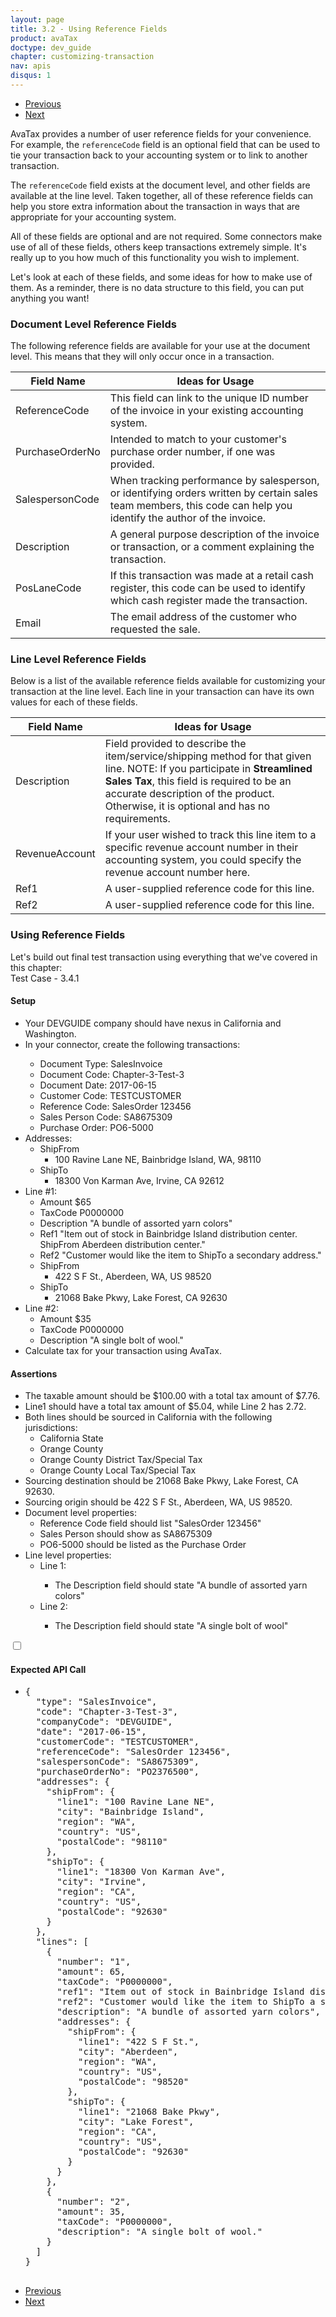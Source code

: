 ```yaml
---
layout: page
title: 3.2 - Using Reference Fields
product: avaTax
doctype: dev_guide
chapter: customizing-transaction
nav: apis
disqus: 1
---
```


<ul class="pager">
  <li class="previous"><a href="/avatax/dev-guide/customizing-transaction/address-types/"><i class="glyphicon glyphicon-chevron-left"></i>Previous</a></li>
  <li class="next"><a href="/avatax/dev-guide/customizing-transaction/using-tax-included/">Next<i class="glyphicon glyphicon-chevron-right"></i></a></li>
</ul>

AvaTax provides a number of user reference fields for your convenience.  For example, the <code>referenceCode</code> field is an optional field that can be used to tie your transaction back to your accounting system or to link to another transaction. 

The <code>referenceCode</code> field exists at the document level, and other fields are available at the line level. Taken together, all of these reference fields can help you store extra information about the transaction in ways that are appropriate for your accounting system.

All of these fields are optional and are not required.  Some connectors make use of all of these fields, others keep transactions extremely simple.  It's really up to you how much of this functionality you wish to implement.

Let's look at each of these fields, and some ideas for how to make use of them.  As a reminder, there is no data structure to this field, you can put anything you want!

<h3>Document Level Reference Fields</h3>
The following reference fields are available for your use at the document level.  This means that they will only occur once in a transaction.

<div class="mobile-table">
    <table class="styled-table">
        <thead>
            <tr>
                <th>Field Name</th>
                <th>Ideas for Usage</th>
            </tr>
        </thead>
        <tbody>
            <tr>
                <td>ReferenceCode</td>
                <td>This field can link to the unique ID number of the invoice in your existing accounting system.</td>
            </tr>
            <tr>
                <td>PurchaseOrderNo</td>
                <td>Intended to match to your customer's purchase order number, if one was provided.</td>
            </tr>
            <tr>
                <td>SalespersonCode</td>
                <td>When tracking performance by salesperson, or identifying orders written by certain sales team members, this code can help you identify the author of the invoice.</td>
            </tr>
            <tr>
                <td>Description</td>
                <td>A general purpose description of the invoice or transaction, or a comment explaining the transaction.</td>
            </tr>
            <tr>
                <td>PosLaneCode</td>
                <td>If this transaction was made at a retail cash register, this code can be used to identify which cash register made the transaction.</td>
            </tr>
            <tr>
                <td>Email</td>
                <td>The email address of the customer who requested the sale.</td>
            </tr>
        </tbody>
    </table>
</div>

<h3>Line Level Reference Fields</h3>
Below is a list of the available reference fields available for customizing your transaction at the line level.  Each line in your transaction can have its own values for each of these fields.

<div class="mobile-table">
    <table class="styled-table">
        <thead>
            <tr>
                <th>Field Name</th>
                <th>Ideas for Usage</th>
            </tr>
        </thead>
        <tbody>
            <tr>
                <td>Description</td>
                <td>Field provided to describe the item/service/shipping method for that given line. NOTE: If you participate in <b>Streamlined Sales Tax</b>, this field is required to be an accurate description of the product. Otherwise, it is optional and has no requirements.</td>
            </tr>
            <tr>
                <td>RevenueAccount</td>
                <td>If your user wished to track this line item to a specific revenue account number in their accounting system, you could specify the revenue account number here.</td>
            </tr>
            <tr>
                <td>Ref1</td>
                <td>A user-supplied reference code for this line.</td>
            </tr>
            <tr>
                <td>Ref2</td>
                <td>	A user-supplied reference code for this line.</td>
            </tr>
        </tbody>
    </table>
</div>

<h3>Using Reference Fields</h3>
Let's build out final test transaction using everything that we've covered in this chapter:

<div class="dev-guide-test" id="test1">
    <div class="dev-guide-test-heading">Test Case - 3.4.1</div>
<div class="dev-guide-test-content">
<h4>Setup</h4>
<ul class="dev-guide-list">
    <li>Your DEVGUIDE company should have nexus in California and Washington.</li>
    <li>In your connector, create the following transactions:</li>
        <ul class="dev-guide-list">
            <li>Document Type: SalesInvoice</li>
            <li>Document Code: Chapter-3-Test-3</li>
            <li>Document Date: 2017-06-15</li>
            <li>Customer Code: TESTCUSTOMER</li>
            <li>Reference Code: SalesOrder 123456</li>
            <li>Sales Person Code: SA8675309</li>
            <li>Purchase Order: PO6-5000</li>
        </ul>
        <li>Addresses:
            <ul class="dev-guide-list">
                <li>ShipFrom
                    <ul class="dev-guide-list">
                        <li>100 Ravine Lane NE, Bainbridge Island, WA, 98110</li>
                    </ul>
                </li>
                <li>ShipTo
                    <ul class="dev-guide-list">
                        <li>18300 Von Karman Ave, Irvine, CA 92612</li>
                    </ul>
                </li>
            </ul>
        </li>
        <li>Line #1:
            <ul class="dev-guide-list">
                <li>Amount $65</li>
                <li>TaxCode P0000000</li>
                <li>Description "A bundle of assorted yarn colors"</li>
                <li>Ref1 "Item out of stock in Bainbridge Island distribution center. ShipFrom Aberdeen distribution center."</li>
                <li>Ref2 "Customer would like the item to ShipTo a secondary address."</li>
                <li>ShipFrom
                    <ul class="dev-guide-list">
                        <li>422 S F St., Aberdeen, WA, US 98520</li>
                    </ul>
                </li>
                <li>ShipTo
                    <ul class="dev-guide-list">
                        <li>21068 Bake Pkwy, Lake Forest, CA 92630</li>
                    </ul>
                </li>
            </ul>
        </li>
        <li>Line #2:
            <ul class="dev-guide-list">
                <li>Amount $35</li>
                <li>TaxCode P0000000</li>
                <li>Description "A single bolt of wool."</li>
            </ul>
        </li>
    <li>Calculate tax for your transaction using AvaTax.</li>  
</ul>
<h4>Assertions</h4>
<ul class="dev-guide-list">
    <li>The taxable amount should be $100.00 with a total tax amount of $7.76.</li>
    <li>Line1 should have a total tax amount of $5.04, while Line 2 has 2.72.</li>
    <li>Both lines should be sourced in California with the following jurisdictions:
        <ul class="dev-guide-list">
            <li>California State</li>
            <li>Orange County</li>
            <li>Orange County District Tax/Special Tax</li>
            <li>Orange County Local Tax/Special Tax</li>
        </ul>
    </li>
    <li>Sourcing destination should be 21068 Bake Pkwy, Lake Forest, CA 92630.</li>
    <li>Sourcing origin should be 422 S F St., Aberdeen, WA, US 98520.</li>
    <li>Document level properties:
        <ul class="dev-guide-list">
            <li>Reference Code field should list "SalesOrder 123456"</li>
            <li>Sales Person should show as SA8675309</li>
            <li>PO6-5000 should be listed as the Purchase Order</li>
        </ul>
    </li>
    <li>Line level properties:
        <ul class="dev-guide-list">
            <li>Line 1:</li>
            <ul class="dev-guide-list">
                <li>The Description field should state "A bundle of assorted yarn colors"</li>
            </ul>
            <li>Line 2:</li>
            <ul class="dev-guide-list">
                <li>The Description field should state "A single bolt of wool"</li>
            </ul>
        </ul>
    </li>
</ul>
<div class="dev-guide-dropdown">
        <input id="checkbox_toggle1" type="checkbox" />
        <i id="icon-up" class="glyphicon glyphicon-chevron-down"></i><i id="icon-down" class="glyphicon glyphicon-chevron-right"></i>
        <label for="checkbox_toggle1"><h4>Expected API Call</h4></label>
        <ul class="dev-guide-dropdown-content">
            <li> 
                <pre>
{
  "type": "SalesInvoice",
  "code": "Chapter-3-Test-3",
  "companyCode": "DEVGUIDE",
  "date": "2017-06-15",
  "customerCode": "TESTCUSTOMER",
  "referenceCode": "SalesOrder 123456",
  "salespersonCode": "SA8675309",
  "purchaseOrderNo": "PO2376500",
  "addresses": {
    "shipFrom": {
      "line1": "100 Ravine Lane NE",
      "city": "Bainbridge Island",
      "region": "WA",
      "country": "US",
      "postalCode": "98110"
    },
    "shipTo": {
      "line1": "18300 Von Karman Ave",
      "city": "Irvine",
      "region": "CA",
      "country": "US",
      "postalCode": "92630"
    }
  },
  "lines": [
    {
      "number": "1",
      "amount": 65,
      "taxCode": "P0000000",
      "ref1": "Item out of stock in Bainbridge Island distribution center.  ShipFrom Aberdeen distribution center.",
      "ref2": "Customer would like the item to ShipTo a secondary address.",
      "description": "A bundle of assorted yarn colors",
      "addresses": {
        "shipFrom": {
          "line1": "422 S F St.",
          "city": "Aberdeen",
          "region": "WA",
          "country": "US",
          "postalCode": "98520"
        },
        "shipTo": {
          "line1": "21068 Bake Pkwy",
          "city": "Lake Forest",
          "region": "CA",
          "country": "US",
          "postalCode": "92630"
        }
      }
    },
    {
      "number": "2",
      "amount": 35,
      "taxCode": "P0000000",
      "description": "A single bolt of wool."
    }
  ]
}
                </pre>
            </li>
        </ul>
    </div>
</div>
</div>

<ul class="pager">
  <li class="previous"><a href="/avatax/dev-guide/customizing-transaction/address-types/"><i class="glyphicon glyphicon-chevron-left"></i>Previous</a></li>
  <li class="next"><a href="/avatax/dev-guide/customizing-transaction/using-tax-included/">Next<i class="glyphicon glyphicon-chevron-right"></i></a></li>
</ul>